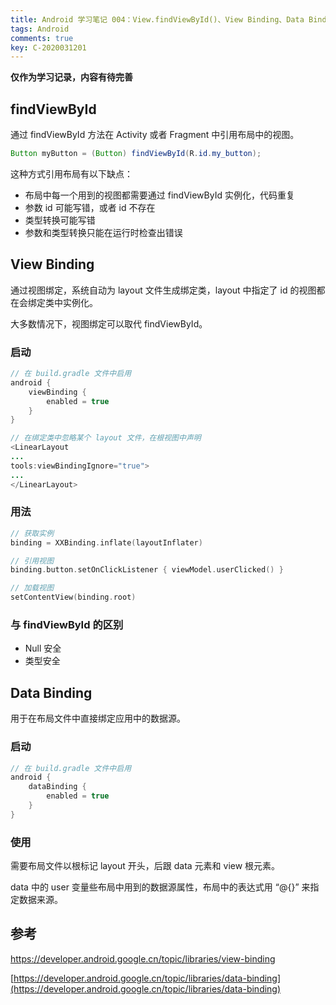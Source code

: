 ```yaml
---
title: Android 学习笔记 004：View.findViewById()、View Binding、Data Binding
tags: Android
comments: true
key: C-2020031201
---
```


**仅作为学习记录，内容有待完善**



## findViewById

通过 findViewById 方法在 Activity 或者 Fragment 中引用布局中的视图。

```java
Button myButton = (Button) findViewById(R.id.my_button);
```

这种方式引用布局有以下缺点：

* 布局中每一个用到的视图都需要通过 findViewById 实例化，代码重复
* 参数 id 可能写错，或者 id 不存在
* 类型转换可能写错
* 参数和类型转换只能在运行时检查出错误



## View Binding

通过视图绑定，系统自动为 layout 文件生成绑定类，layout 中指定了 id 的视图都在会绑定类中实例化。

大多数情况下，视图绑定可以取代 findViewById。

### 启动

```java
// 在 build.gradle 文件中启用
android {
    viewBinding {
        enabled = true
    }
}

// 在绑定类中忽略某个 layout 文件，在根视图中声明
<LinearLayout
...
tools:viewBindingIgnore="true">
...
</LinearLayout>
```

### 用法

```kotlin
// 获取实例
binding = XXBinding.inflate(layoutInflater)

// 引用视图
binding.button.setOnClickListener { viewModel.userClicked() }

// 加载视图
setContentView(binding.root)
```

### 与 findViewById 的区别

* Null 安全
* 类型安全



## Data Binding

用于在布局文件中直接绑定应用中的数据源。

### 启动

```java
// 在 build.gradle 文件中启用
android {
    dataBinding {
        enabled = true
    }
}
```

### 使用

需要布局文件以根标记 layout 开头，后跟 data 元素和 view 根元素。

data 中的 user 变量些布局中用到的数据源属性，布局中的表达式用 “@{}” 来指定数据来源。



## 参考

https://developer.android.google.cn/topic/libraries/view-binding

[https://developer.android.google.cn/topic/libraries/data-binding](https://developer.android.google.cn/topic/libraries/data-binding) 





